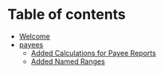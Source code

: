 # Table of contents

* [Welcome](README.md)
* [payees](payees/README.md)
  * [Added Calculations for Payee Reports](payees/additional-calculations.md)
  * [Added Named Ranges](payees/named-ranges.md)
